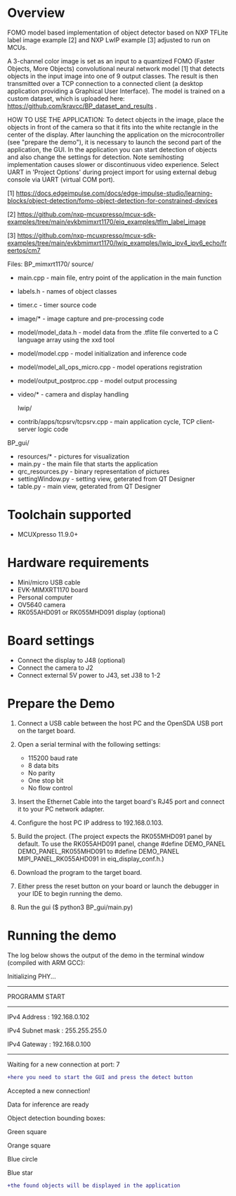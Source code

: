 Overview
========
FOMO model based implementation of object detector based on
NXP TFLite label image example [2] and NXP LwIP example [3] adjusted to run on MCUs.

A 3-channel color image is set as an input to a quantized FOMO (Faster Objects, More Objects)
convolutional neural network model [1] that detects objects in the input image into
one of 9 output classes. The result is then transmitted over a TCP connection to a connected client 
(a desktop application providing a Graphical User Interface). The model is trained on a custom dataset, which is uploaded here: https://github.com/kravcc/BP_dataset_and_results .

HOW TO USE THE APPLICATION:
To detect objects in the image, place the objects in front of the camera so that it fits into 
the white rectangle in the center of the display. After launching the application on the microcontroller (see "prepare the demo"), it is necessary to launch the second part of the application, the GUI. In the application you can start detection of objects and also change the settings for detection.
Note semihosting implementation causes slower or discontinuous video experience. 
Select UART in 'Project Options' during project import for using external debug console 
via UART (virtual COM port).

[1] https://docs.edgeimpulse.com/docs/edge-impulse-studio/learning-blocks/object-detection/fomo-object-detection-for-constrained-devices

[2] https://github.com/nxp-mcuxpresso/mcux-sdk-examples/tree/main/evkbmimxrt1170/eiq_examples/tflm_label_image

[3] https://github.com/nxp-mcuxpresso/mcux-sdk-examples/tree/main/evkbmimxrt1170/lwip_examples/lwip_ipv4_ipv6_echo/freertos/cm7

Files:
BP_mimxrt1170/
  source/
- main.cpp - main file, entry point of the application in the main function
- labels.h - names of object classes
- timer.c - timer source code
- image/* - image capture and pre-processing code
- model/model_data.h - model data from the .tflite file
      converted to a C language array using the xxd tool
- model/model.cpp - model initialization and inference code
- model/model_all_ops_micro.cpp - model operations registration
- model/output_postproc.cpp - model output processing
- video/* - camera and display handling

  lwip/

- contrib/apps/tcpsrv/tcpsrv.cpp - main application cycle, TCP client-server logic code

BP_gui/
- resources/* - pictures for visualization
- main.py - the main file that starts the application
- qrc_resources.py - binary representation of pictures
- settingWindow.py - setting view, geterated from QT Designer 
- table.py - main view, geterated from QT Designer


Toolchain supported
===================
- MCUXpresso  11.9.0+

Hardware requirements
=====================
- Mini/micro USB cable
- EVK-MIMXRT1170 board
- Personal computer
- OV5640 camera
- RK055AHD091 or RK055MHD091 display (optional)

Board settings
==============
- Connect the display to J48 (optional)
- Connect the camera to J2
- Connect external 5V power to J43, set J38 to 1-2

Prepare the Demo
================
1. Connect a USB cable between the host PC and the OpenSDA USB port on the target board. 

2. Open a serial terminal with the following settings:

   - 115200 baud rate
   - 8 data bits
   - No parity
   - One stop bit
   - No flow control
3. Insert the Ethernet Cable into the target board's RJ45 port and connect it to your PC network adapter.
4. Configure the host PC IP address to 192.168.0.103.
3. Build the project. (The project expects the RK055MHD091 panel by default. To use the RK055AHD091 panel,
    change #define DEMO_PANEL DEMO_PANEL_RK055MHD091 to #define DEMO_PANEL MIPI_PANEL_RK055AHD091
    in eiq_display_conf.h.)
4. Download the program to the target board.
5. Either press the reset button on your board or launch the debugger in your IDE to begin running the demo.
6. Run the gui ($ python3 BP_gui/main.py)


Running the demo
================
The log below shows the output of the demo in the terminal window (compiled with ARM GCC):

Initializing PHY...

************************************************
 PROGRAMM START
************************************************
 IPv4 Address     : 192.168.0.102

 IPv4 Subnet mask : 255.255.255.0

 IPv4 Gateway     : 192.168.0.100
************************************************
Waiting for a new connection at port: 7
```diff
+here you need to start the GUI and press the detect button
```
Accepted a new connection!

Data for inference are ready

Object detection bounding boxes:

  Green square

  Orange square 

  Blue circle 

  Blue star
```diff
+the found objects will be displayed in the application
```